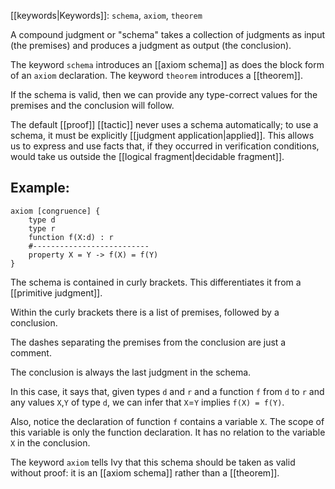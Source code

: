 [[keywords|Keywords]]: `schema`, `axiom`, `theorem`

A compound judgment or "schema" takes a collection of judgments as input (the premises) and produces a judgment as output (the conclusion).

The keyword `schema` introduces an [[axiom schema]] as does the block form of an `axiom` declaration. The keyword `theorem` introduces a [[theorem]].

If the schema is valid, then we can provide any type-correct values for the premises and the conclusion will follow.

The default [[proof]] [[tactic]] never uses a schema automatically; to use a schema, it must be explicitly [[judgment application|applied]]. This allows us to express and use facts that, if they occurred in verification conditions, would take us outside the [[logical fragment|decidable fragment]].

## Example:

```
axiom [congruence] {
    type d
    type r
    function f(X:d) : r
    #--------------------------
    property X = Y -> f(X) = f(Y)
}
```

The schema is contained in curly brackets. This differentiates it from a [[primitive judgment]].

Within the curly brackets there is a list of premises, followed by a conclusion.

The dashes separating the premises from the conclusion are just a comment.

The conclusion is always the last judgment in the schema.

In this case, it says that, given types `d` and `r` and a function `f` from `d` to `r` and any values `X`,`Y` of type `d`, we can infer that `X`=`Y` implies `f(X) = f(Y)`.

Also, notice the declaration of function `f` contains a variable `X`. The scope of this
variable is only the function declaration. It has no relation to the variable `X` in the conclusion.

The keyword `axiom` tells Ivy that this schema should be taken as valid without proof: it is an [[axiom schema]] rather than a [[theorem]].
